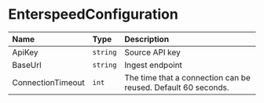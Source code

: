 # EnterspeedConfiguration

|Name               | Type     |Description |
|:----              | :-----   |:-----|
|ApiKey             | `string` | Source API key
|BaseUrl            | `string` | Ingest endpoint
|ConnectionTimeout  | `int`    | The time that a connection can be reused. Default 60 seconds.
